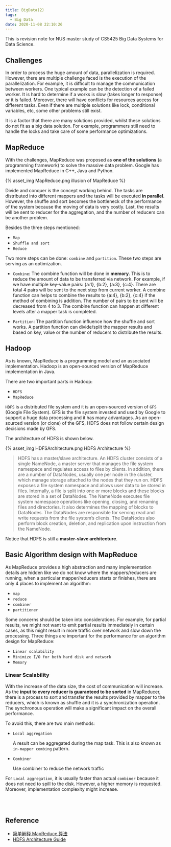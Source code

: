 ```yaml
---
title: BigData(2)
tags:
  - Big Data
date: 2020-11-08 22:10:26
---
```



This is revision note for NUS master study of CS5425 Big Data Systems for Data Science.

## Challenges
In order to process the huge amount of data, parallelization is required. However, there are multiple challenge faced is the execution of the parallelization. For example, it is difficult to manage the communication between workers. One typical example can be the detection of a failed worker. It is hard to determine if a works is slow (takes longer to response) or it is failed. Moreover, there will have conflicts for resources access for different tasks. Even if there are multiple solutions like lock, conditional variables, etc, some other problems still exist.

It is a factor that there are many solutions provided, whilst these solutions do not fit as a big data solution. For example, programmers still need to handle the locks and take care of some performance optimizations. 

## MapReduce
With the challenges, MapReduce was proposed as **one of the solutions** (a programming framework) to solve the massive data problem. Google has implemented MapReduce in C++, Java and Python.

{% asset_img MapReduce.png illusion of MapReduce %}

Divide and conquer is the concept working behind. The tasks are distributed into different mappers and the tasks will be executed **in parallel**. However, the shuffle and sort becomes the bottleneck of the performance of the system because the moving of data is very costly. Last, the results will be sent to reducer for the aggregation, and the number of reducers can be another problem.

Besides the three steps mentioned:
- `Map`
- `Shuffle and sort`
- `Reduce`

Two more steps can be done: `combine` and `partition`. These two steps are serving as an optimization.

- `Combine`: The combine function will be done in **memory**. This is to reduce the amount of data to be transferred via network. For example, if we have multiple key-value pairs: {a:1}, {b:2}, {a:3}, {c:4}. There are total 4 pairs will be sent to the next step from current worker. A combine function can helps to combine the results to {a:4}, {b:2}, {c:4} if the method of combining is addition. The number of pairs to be sent will be decreased from 4 to 3. The combine function can happen at different levels after a mapper task is completed.

- `Partition`: The partition function influence how the shuffle and sort works. A partition function can divide/split the mapper results and based on key, value or the number of reducers to distribute the results. 

## Hadoop

As is known, MapReduce is a programming model and an associated implementation. Hadoop is an open-sourced version of MapReduce implementation in Java. 

There are two important parts in Hadoop:

- `HDFS`
- `MapReduce`

`HDFS` is a distributed file system and it is an open-sourced version of `GFS` (Google File System). GFS is the file system invested and used by Google to support a huge data processing and it has many advantages. As an open-sourced version (or clone) of the GFS, HDFS does not follow certain design decisions made by GFS. 

The architecture of HDFS is shown below.

{% asset_img HDFSArchitecture.png HDFS Architecture %}

> HDFS has a master/slave architecture. An HDFS cluster consists of a single NameNode, a master server that manages the file system namespace and regulates access to files by clients. In addition, there are a number of DataNodes, usually one per node in the cluster, which manage storage attached to the nodes that they run on. HDFS exposes a file system namespace and allows user data to be stored in files. Internally, a file is split into one or more blocks and these blocks are stored in a set of DataNodes. The NameNode executes file system namespace operations like opening, closing, and renaming files and directories. It also determines the mapping of blocks to DataNodes. The DataNodes are responsible for serving read and write requests from the file system’s clients. The DataNodes also perform block creation, deletion, and replication upon instruction from the NameNode.

Notice that HDFS is still a **master-slave architecture**.

## Basic Algorithm design with MapReduce

As MapReduce provides a high abstraction and many implementation details are hidden like we do not know where the mappers/reducers are running, when a particular mapper/reducers starts or finishes, there are only 4 places to implement an algorithm:

- `map`
- `reduce`
- `combiner`
- `partitioner`

Some concerns should be taken into considerations. For example, for partial results, we might not want to emit partial results immediately in certain cases, as this might result in more traffic over network and slow down the processing. Three things are important for the performance for an algorithm design for MapReduce:

- `Linear scalability`
- `Minimize I/O for both hard disk and network`
- `Memory`

### Linear Scalability
With the increase of the data size, the cost of communication will increase. As the **input to every reducer is guaranteed to be sorted** in MapReducer, there is a process to sort and transfer the results provided by mapper to the reducers, which is known as shuffle and it is a synchronization operation. The synchronous operation will make a significant impact on the overall performance. 

To avoid this, there are two main methods:

- `Local aggregation`
  
  A result can be aggregated during the map task. This is also known as `in-mapper combing` pattern.
- `Combiner`

  Use combiner to reduce the network traffic

For `Local aggregation`, it is usually faster than actual `combiner` because it does not need to spill to the disk. However, a higher memory is requested. Moreover, implementation complexity might increase.

<br/>
<br/>

## Reference
- [简单解释 MapReduce 算法](https://cloud.tencent.com/developer/article/1030329)  
- [HDFS Architecture Guide](https://hadoop.apache.org/docs/r1.2.1/hdfs_design.html)